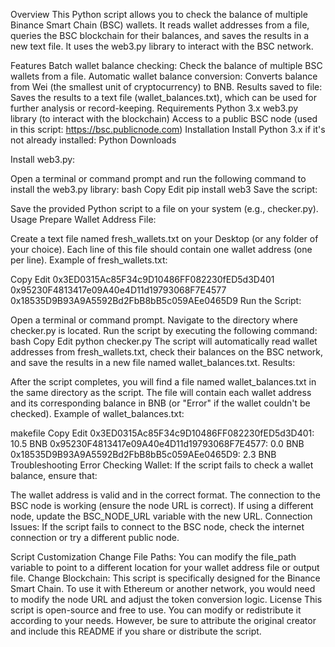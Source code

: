 Overview
This Python script allows you to check the balance of multiple Binance Smart Chain (BSC) wallets. It reads wallet addresses from a file, queries the BSC blockchain for their balances, and saves the results in a new text file. It uses the web3.py library to interact with the BSC network.

Features
Batch wallet balance checking: Check the balance of multiple BSC wallets from a file.
Automatic wallet balance conversion: Converts balance from Wei (the smallest unit of cryptocurrency) to BNB.
Results saved to file: Saves the results to a text file (wallet_balances.txt), which can be used for further analysis or record-keeping.
Requirements
Python 3.x
web3.py library (to interact with the blockchain)
Access to a public BSC node (used in this script: https://bsc.publicnode.com)
Installation
Install Python 3.x if it's not already installed: Python Downloads

Install web3.py:

Open a terminal or command prompt and run the following command to install the web3.py library:
bash
Copy
Edit
pip install web3
Save the script:

Save the provided Python script to a file on your system (e.g., checker.py).
Usage
Prepare Wallet Address File:

Create a text file named fresh_wallets.txt on your Desktop (or any folder of your choice).
Each line of this file should contain one wallet address (one per line).
Example of fresh_wallets.txt:

Copy
Edit
0x3ED0315Ac85F34c9D10486FF082230fED5d3D401
0x95230F4813417e09A40e4D11d19793068F7E4577
0x18535D9B93A9A5592Bd2FbB8bB5c059AEe0465D9
Run the Script:

Open a terminal or command prompt.
Navigate to the directory where checker.py is located.
Run the script by executing the following command:
bash
Copy
Edit
python checker.py
The script will automatically read wallet addresses from fresh_wallets.txt, check their balances on the BSC network, and save the results in a new file named wallet_balances.txt.
Results:

After the script completes, you will find a file named wallet_balances.txt in the same directory as the script.
The file will contain each wallet address and its corresponding balance in BNB (or "Error" if the wallet couldn't be checked).
Example of wallet_balances.txt:

makefile
Copy
Edit
0x3ED0315Ac85F34c9D10486FF082230fED5d3D401: 10.5 BNB
0x95230F4813417e09A40e4D11d19793068F7E4577: 0.0 BNB
0x18535D9B93A9A5592Bd2FbB8bB5c059AEe0465D9: 2.3 BNB
Troubleshooting
Error Checking Wallet: If the script fails to check a wallet balance, ensure that:

The wallet address is valid and in the correct format.
The connection to the BSC node is working (ensure the node URL is correct).
If using a different node, update the BSC_NODE_URL variable with the new URL.
Connection Issues: If the script fails to connect to the BSC node, check the internet connection or try a different public node.

Script Customization
Change File Paths: You can modify the file_path variable to point to a different location for your wallet address file or output file.
Change Blockchain: This script is specifically designed for the Binance Smart Chain. To use it with Ethereum or another network, you would need to modify the node URL and adjust the token conversion logic.
License
This script is open-source and free to use. You can modify or redistribute it according to your needs. However, be sure to attribute the original creator and include this README if you share or distribute the script.
